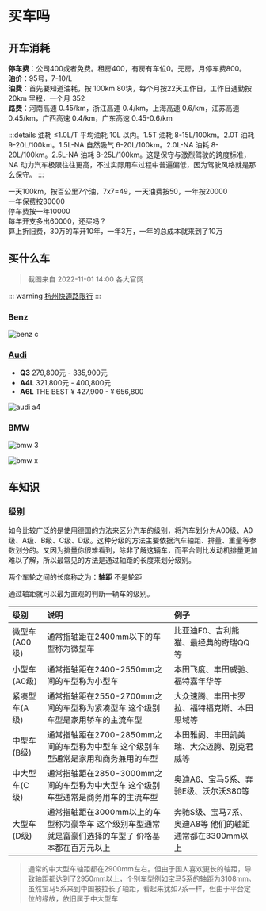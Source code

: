 # 买车吗

## 开车消耗

**停车费**：公司400或者免费。租房400，有房有车位0。无房，月停车费800。  
**油价**：95号，7-10/L  
**油费**：首先要知道油耗，按 100km 80块，每个月按22天工作日，工作日通勤按 20km 里程，一个月 352  
**路费**：河南高速 0.45/km，浙江高速 0.4/km，上海高速 0.6/km，江苏高速 0.45/km，广西高速 0.4/km，广东高速 0.45-0.6/km

:::details 油耗
≤1.0L/T 平均油耗 10L 以内。1.5T 油耗 8-15L/100km。2.0T 油耗 9-20L/100km。1.5L-NA 自然吸气 6-20L/100km。2.0L-NA 油耗 8-20L/100km。2.5L-NA 油耗 8-25L/100km。这是保守与激烈驾驶的跨度标准，NA 动力汽车极限往往更高，不过实际用车过程中普遍偏低，因为驾驶风格就是那么保守。
:::

一天100km，按百公里7个油，7x7=49，一天油费按50，一年按20000  
一年保费按30000  
停车费按一年10000  
每年开支多出60000，还买吗？  
算上折旧费，30万的车开10年，一年3万，一年的总成本就来到了10万

## 买什么车

> 截图来自 2022-11-01 14:00 各大官网

::: warning [杭州快速路限行](http://hz.bendibao.com/traffic/2014129/48928.shtm)
:::

### Benz

![benz c](/img/car/benz_c.jpeg)

### [Audi](https://www.audi.cn/)

- **Q3** 279,800元 - 335,900元
- **A4L** 321,800元 - 400,800元
- **A6L** THE BEST ¥ 427,900 - ¥ 656,800

![audi a4](/img/car/audi_a4.png)

### BMW

![bmw 3](/img/car/bmw_3.jpeg)

![bmw x](/img/car/bmw_x.png)

## 车知识

### 级别

如今比较广泛的是使用德国的方法来区分汽车的级别，将汽车划分为A00级、A0级、A级、B级、C级、D级。这种分级的方法主要依据汽车轴距、排量、重量等参数划分的。又因为排量你很难看到，除非了解这辆车，而平台则比发动机排量更加难以了解，所以最常见的方法是通过轴距的长度来划分级别。

两个车轮之间的长度称之为：**轴距** 不是轮距

通过轴距就可以最为直观的判断一辆车的级别。

|级别|说明|例子|
|:----|:----|:----|
|微型车(A00级)|通常指轴距在2400mm以下的车型称为微型车|比亚迪F0、吉利熊猫、最经典的奇瑞QQ等|
|小型车(A0级)|通常指轴距在2400-2550mm之间的车型称为小型车|本田飞度、丰田威驰、福特嘉年华等|
|紧凑型车(A级)|通常指轴距在2550-2700mm之间的车型称为紧凑型车 这个级别车型是家用轿车的主流车型|大众速腾、丰田卡罗拉、福特福克斯、本田思域等|
|中型车(B级)|通常指轴距在2700-2850mm之间的车型称为中型车 这个级别车型通常是家用和商务兼用的车型|本田雅阁、丰田凯美瑞、大众迈腾、别克君威等|
|中大型车(C级)|通常指轴距在2850-3000mm之间的车型称为中大型车 这个级别车型通常是商务用车的主流车型|奥迪A6、宝马5系、奔驰E级、沃尔沃S80等|
|大型车(D级)|通常指轴距在3000mm以上的车型称为豪华车 这个级别车型通常就是富豪们选择的车型了 价格基本都在百万元以上|奔驰S级、宝马7系、奥迪A8等 他们的轴距通常都在3300mm以上|

> 通常的中大型车轴距都在2900mm左右。但由于国人喜欢更长的轴距，导致轴距都达到了2950mm以上，个别车型例如宝马5系的轴距为3108mm。虽然宝马5系来到中国被拉长了轴距，看起来犹如7系一样，但由于平台定位的缘故，依旧属于中大型车
